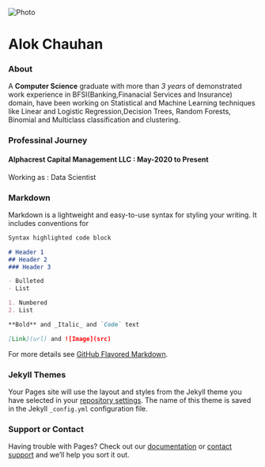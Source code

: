 ![Photo](https://octodex.github.com/images/yaktocat.png)
# Alok Chauhan

### About
A **Computer Science** graduate with more than *3 years* of demonstrated work experience in 
BFSI(Banking,Finanacial Services and Insurance) domain, have been working on Statistical and Machine Learning
techniques like Linear and Logistic Regression,Decision Trees, Random Forests, Binomial and Multiclass classification
and clustering. 

### Professinal Journey
#### Alphacrest Capital Management LLC : **May-2020 to Present**
Working as :  Data Scientist


### Markdown

Markdown is a lightweight and easy-to-use syntax for styling your writing. It includes conventions for

```markdown
Syntax highlighted code block

# Header 1
## Header 2
### Header 3

- Bulleted
- List

1. Numbered
2. List

**Bold** and _Italic_ and `Code` text

[Link](url) and ![Image](src)
```

For more details see [GitHub Flavored Markdown](https://guides.github.com/features/mastering-markdown/).

### Jekyll Themes

Your Pages site will use the layout and styles from the Jekyll theme you have selected in your [repository settings](https://github.com/imAllok/resume/settings). The name of this theme is saved in the Jekyll `_config.yml` configuration file.

### Support or Contact

Having trouble with Pages? Check out our [documentation](https://docs.github.com/categories/github-pages-basics/) or [contact support](https://support.github.com/contact) and we’ll help you sort it out.
